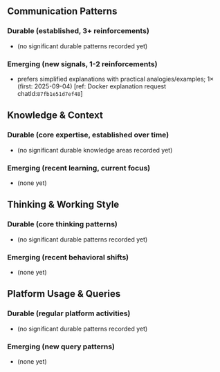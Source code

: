 ## Communication Patterns
### Durable (established, 3+ reinforcements)
- (no significant durable patterns recorded yet)

### Emerging (new signals, 1-2 reinforcements)
- prefers simplified explanations with practical analogies/examples; 1× (first: 2025-09-04) [ref: Docker explanation request chatId:`87fb1e51d7ef48`]

## Knowledge & Context
### Durable (core expertise, established over time)
- (no significant durable knowledge areas recorded yet)

### Emerging (recent learning, current focus)
- (none yet)

## Thinking & Working Style
### Durable (core thinking patterns)
- (no significant durable patterns recorded yet)

### Emerging (recent behavioral shifts)
- (none yet)

## Platform Usage & Queries
### Durable (regular platform activities)
- (no significant durable patterns recorded yet)

### Emerging (new query patterns)
- (none yet)